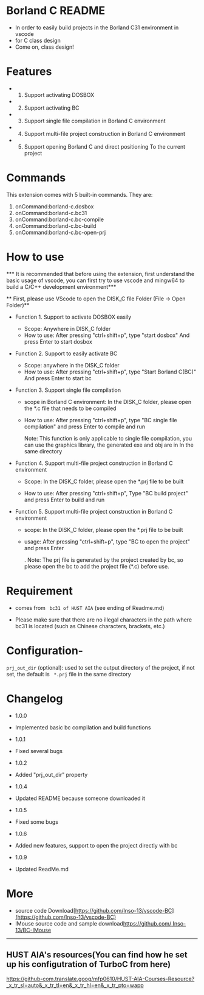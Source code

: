 # Borland C README 


- In order to easily build projects in the Borland C31 environment in vscode 
- for C class design 
- Come on, class design!  
  
# Features 

- 1. Support activating DOSBOX 
- 2. Support activating BC 
- 3. Support single file compilation in Borland C environment
- 4. Support multi-file project construction in Borland C environment 
- 5. Support opening Borland C and direct positioning To the current project   

# Commands
This extension comes with 5 built-in commands. They are:
1. onCommand:borland-c.dosbox
2. onCommand:borland-c.bc31
3. onCommand:borland-c.bc-compile
4. onCommand:borland-c.bc-build
5. onCommand:borland-c.bc-open-prj

# How to use 

*** It is recommended that before using the extension, first understand the basic usage of vscode, you can first try to use vscode and mingw64 to build a C/C++ development environment*** 

** First, please use VScode to open the DISK_C file Folder (File -> Open Folder)** 

- Function 1. Support to activate DOSBOX easily 
  + Scope: Anywhere in DISK_C folder 
  + How to use: After pressing "ctrl+shift+p", type "start dosbox" And press Enter to start dosbox 

- Function 2. Support to easily activate BC 
  + Scope: anywhere in the DISK_C folder 
  + How to use: After pressing "ctrl+shift+p", type "Start Borland C(BC)" And press Enter to start bc 

- Function 3. Support single file compilation 
  + scope in Borland C environment: In the DISK_C folder, please open the *.c file that needs to be compiled
  + How to use: After pressing "ctrl+shift+p", type "BC single file compilation" and press Enter to compile and run 

    Note: This function is only applicable to single file compilation, you can use the graphics library, the generated exe and obj are in In the same directory 


- Function 4. Support multi-file project construction in Borland C environment 
  + Scope: In the DISK_C folder, please open the *.prj file to be built 

  + How to use: After pressing "ctrl+shift+p", Type "BC build project" and press Enter to build and run 

- Function 5. Support multi-file project construction in Borland C environment 
  + scope: In the DISK_C folder, please open the *.prj file to be built 

  + usage: After pressing "ctrl+shift+p", type "BC to open the project" and press Enter 

    . Note: The prj file is generated by the project created by bc, so please open the bc to add the project file (*.c) before use. 

# Requirement 

* comes from ` bc31 of HUST AIA` (see ending of Readme.md)

* Please make sure that there are no illegal characters in the path where bc31 is located (such as Chinese characters, brackets, etc.)   

# Configuration- 

`prj_out_dir` (optional): used to set the output directory of the project, if not set, the default is ` *.prj` file in the same directory 


# Changelog 

- 1.0.0 
- Implemented basic bc compilation and build functions 


- 1.0.1 
- Fixed several bugs 


- 1.0.2 
- Added "prj_out_dir" property 


- 1.0.4
- Updated README because someone downloaded it 


- 1.0.5 
- Fixed some bugs 


- 1.0.6 
- Added new features, support to open the project directly with bc 


- 1.0.9 
- Updated ReadMe.md 


# More 
* source code Download[https://github.com/Inso-13/vscode-BC](https://github.com/Inso-13/vscode-BC) 
* IMouse source code and sample download[https://github.com/ Inso-13/BC-IMouse](https://github.com/Inso-13/BC-IMouse)

------

## HUST AIA's resources(You can find how he set up his configutration of TurboC from here)
https://github-com.translate.goog/mfp0610/HUST-AIA-Courses-Resource?_x_tr_sl=auto&_x_tr_tl=en&_x_tr_hl=en&_x_tr_pto=wapp
